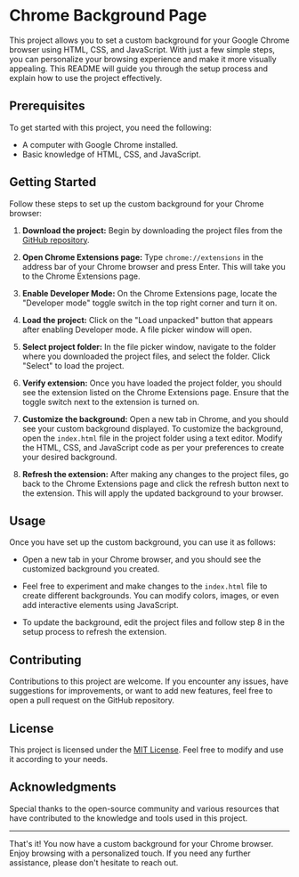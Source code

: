 # Chrome Background Page

This project allows you to set a custom background for your Google Chrome browser using HTML, CSS, and JavaScript. With just a few simple steps, you can personalize your browsing experience and make it more visually appealing. This README will guide you through the setup process and explain how to use the project effectively.

## Prerequisites

To get started with this project, you need the following:

- A computer with Google Chrome installed.
- Basic knowledge of HTML, CSS, and JavaScript.

## Getting Started

Follow these steps to set up the custom background for your Chrome browser:

1. **Download the project:** Begin by downloading the project files from the [GitHub repository](https://github.com/aimalexe/chrome-background-page).

2. **Open Chrome Extensions page:** Type `chrome://extensions` in the address bar of your Chrome browser and press Enter. This will take you to the Chrome Extensions page.

3. **Enable Developer Mode:** On the Chrome Extensions page, locate the "Developer mode" toggle switch in the top right corner and turn it on.

4. **Load the project:** Click on the "Load unpacked" button that appears after enabling Developer mode. A file picker window will open.

5. **Select project folder:** In the file picker window, navigate to the folder where you downloaded the project files, and select the folder. Click "Select" to load the project.

6. **Verify extension:** Once you have loaded the project folder, you should see the extension listed on the Chrome Extensions page. Ensure that the toggle switch next to the extension is turned on.

7. **Customize the background:** Open a new tab in Chrome, and you should see your custom background displayed. To customize the background, open the `index.html` file in the project folder using a text editor. Modify the HTML, CSS, and JavaScript code as per your preferences to create your desired background.

8. **Refresh the extension:** After making any changes to the project files, go back to the Chrome Extensions page and click the refresh button next to the extension. This will apply the updated background to your browser.

## Usage

Once you have set up the custom background, you can use it as follows:

- Open a new tab in your Chrome browser, and you should see the customized background you created.

- Feel free to experiment and make changes to the `index.html` file to create different backgrounds. You can modify colors, images, or even add interactive elements using JavaScript.

- To update the background, edit the project files and follow step 8 in the setup process to refresh the extension.

## Contributing

Contributions to this project are welcome. If you encounter any issues, have suggestions for improvements, or want to add new features, feel free to open a pull request on the GitHub repository.

## License

This project is licensed under the [MIT License](LICENSE). Feel free to modify and use it according to your needs.

## Acknowledgments

Special thanks to the open-source community and various resources that have contributed to the knowledge and tools used in this project.

---

That's it! You now have a custom background for your Chrome browser. Enjoy browsing with a personalized touch. If you need any further assistance, please don't hesitate to reach out.